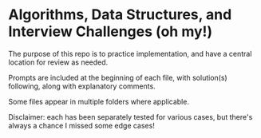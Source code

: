 # Algorithms, Data Structures, and Interview Challenges (oh my!)

The purpose of this repo is to practice implementation, and have a central location for review as needed.

Prompts are included at the beginning of each file, with solution(s) following, along with explanatory comments.

Some files appear in multiple folders where applicable.

Disclaimer: each has been separately tested for various cases, but there's always a chance I missed some edge cases!
